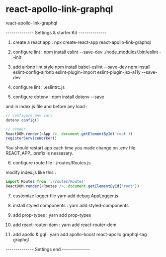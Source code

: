 # react-apollo-link-graphql
react-apollo-link-graphql

-------------- Settings & starter Kit --------------

1. create a react app :
npx create-react-app react-apollo-link-graphql

2. configure lint : 
npm install eslint --save-dev 
./node_modules/.bin/eslint --init

3. add airbnb lint style 
npm install babel-eslint --save-dev
npm install eslint-config-airbnb eslint-plugin-import eslint-plugin-jsx-a11y --save-dev

4. configure lint : .eslintrc.js

5. configure dotenv : 
npm install dotenv --save 

and in index.js file and before any load :

```js
// configure env vars
dotenv.config()

// render
ReactDOM.render(<App />, document.getElementById('root'))
registerServiceWorker()
``` 
You should restart app each time you made change on .env file.
REACT_APP_ prefix is nessasary.

6. configure route file :
/routes/Routes.js

modify index.js like this :

```js
import Routes from './routes/Routes'
ReactDOM.render(<Routes />, document.getElementById('root'))
```

7. customize logger file
yarn add debug
AppLogger.js

8. install styled components :
yarn add styled-components

9. add prop-types :
yarn add prop-types

10. add react-router-dom : 
yarn add react-router-dom

11. add apollo & gql : 
yarn add apollo-boost react-apollo graphql-tag graphql

-------------- Settings end --------------